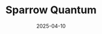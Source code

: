 ---  
layout: startup_page  
title: "Sparrow Quantum"  
id: "sparrowquantum.com"  
permalink: "/sparrowquantumsparrowquantum.com04102025/"  
website: "https://www.sparrowquantum.com"  
funding_round: "Series A"  
funding_amount: "€21.5M"  
investors: "PensionDanmark, EIFO, Novo Holdings, 2xN, LIFTT, European Innovation Council"  
about: "Sparrow Quantum develops and commercializes photonic quantum chips, focusing on its flagship product, Sparrow Core, a deterministic single-photon source. This technology is crucial for scaling photonic quantum computing and offers superior efficiency, quality, and stability compared to existing solutions. The company aims to bring quantum technology from the lab to the market, addressing the growing demand for photonic quantum hardware."  
markets: "Quantum Computing, Photonics"  
hq: "Copenhagen, Denmark"  
founded_year: "2015"  
linkedin: "https://www.linkedin.com/company/sparrow-quantum/"  
twitter: "https://twitter.com/sparrow_quantum"  
instagram: ""  
facebook: ""  
crunchbase: "https://www.crunchbase.com/organization/sparrow-quantum"  
pitchbook: "https://pitchbook.com/profiles/company/231530-14"  

date_display: "10-Apr-2025"  
date: "2025-04-10"

# SEO Optimization  
meta_title: "Sparrow Quantum - Series A Funding (€21.5M)"  
meta_description: "Sparrow Quantum, Sparrow Quantum develops and commercializes photonic quantum chips, focusing on its flagship product, Sparrow Core, a deterministic single-photon sour..."  
meta_keywords: "Sparrow Quantum, Quantum Computing, Photonics, Series A funding"  
canonical_url: "https://startup.projectstartups.com/sparrowquantumsparrowquantum.com04102025/"  
---